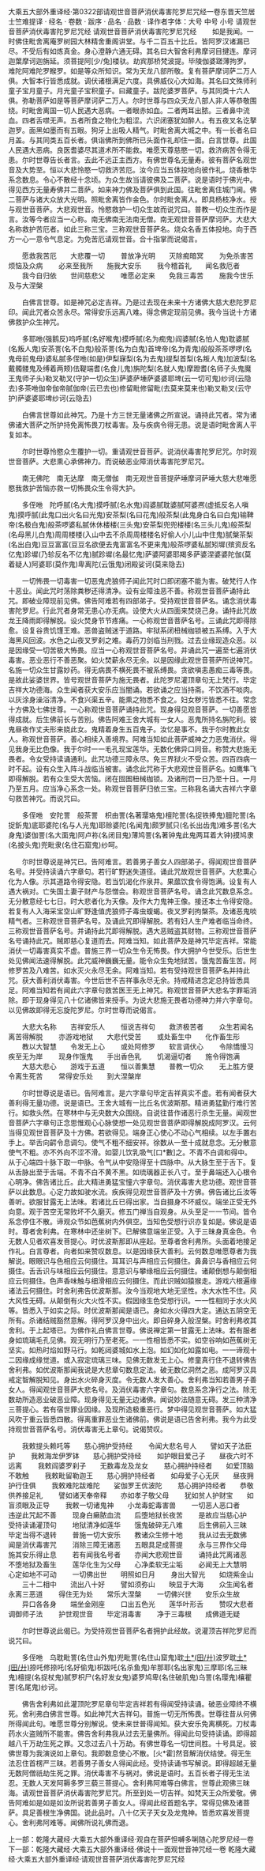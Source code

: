 大乘五大部外重译经·第0322部请观世音菩萨消伏毒害陀罗尼咒经一卷东晋天竺居士竺难提译
· 经名 · 卷数 · 跋序
· 品名 · 品数 · 译作者字体：大号 中号 小号
请观世音菩萨消伏毒害陀罗尼咒经
请观世音菩萨消伏毒害陀罗尼咒经
　　如是我闻。一时佛住毗舍离庵罗树园大林精舍重阁讲堂。与千二百五十比丘。皆阿罗汉诸漏已尽。不受后有如炼真金。身心澄静六通无碍。其名曰大智舍利弗摩诃目揵连。摩诃迦葉摩诃迦旃延。须菩提阿[少/兔]楼驮。劫宾那桥梵波提。毕陵伽婆蹉薄拘罗。难陀阿难陀罗睺罗。如是等众所知识。常为天龙八部所敬。复有菩萨摩诃萨二万人俱。大智本行皆悉成就。调伏诸根满足六度。具佛威仪心大如海。其名曰文殊师利童子宝月童子。月光童子宝积童子。曰藏童子。跋陀婆罗菩萨。与其同类十六人俱。弥勒菩萨如是等菩萨摩诃萨二万人。尔时世尊与四众天龙八部人非人等恭敬围绕。时毗舍离国一切人民遇大恶病。一者眼赤如血。二者两耳出脓。三者鼻中流血。四者舌噤无声。五者所食之物化为粗涩。六识闭塞犹如醉人。有五夜叉名讫拏迦罗。面黑如墨而有五眼。狗牙上出吸人精气。时毗舍离大城之中。有一长者名曰月盖。与其同类五百长者。俱诣佛所到佛所已头面作礼却住一面。白言世尊。此国人民遇大恶病。良医耆婆尽其道术所不能救。唯愿天尊慈愍一切。救济病苦令得无患。尔时世尊告长者言。去此不远正主西方。有佛世尊名无量寿。彼有菩萨名观世音及大势至。恒以大悲怜愍一切救济苦厄。汝今应当五体投地向彼作礼。烧香散华系念数息。令心不散经十念顷。为众生故当请彼佛及二菩萨。说是语时于佛光中。得见西方无量寿佛并二菩萨。如来神力佛及菩萨俱到此国。往毗舍离住城门阃。佛二菩萨与诸大众放大光明。照毗舍离皆作金色。尔时毗舍离人。即具杨枝净水。授与观世音菩萨。大悲观世音。怜愍救护一切众生故而说咒曰。普教一切众生而作是言。汝等今者应当一心称。南无佛南无法南无僧。南无观世音菩萨摩诃萨。大悲大名称救护苦厄者。如此三称三宝。三称观世音菩萨名。烧众名香五体投地。向于西方一心一意令气息定。为免苦厄请观世音。合十指掌而说偈言。

　　愿救我苦厄　　大悲覆一切
　　普放净光明　　灭除痴暗冥
　　为免杀害苦　　烦恼及众病
　　必来至我所　　施我大安乐
　　我今稽首礼　　闻名救厄者
　　我今自归依　　世间慈悲父
　　唯愿必定来　　免我三毒苦
　　施我今世乐　　及与大涅槃

　　白佛言世尊。如是神咒必定吉祥。乃是过去现在未来十方诸佛大慈大悲陀罗尼印。闻此咒者众苦永尽。常得安乐远离八难。得念佛定现前见佛。我今当说十方诸佛救护众生神咒。

　　多耶咃(强鹅反)呜呼腻(名好喉鬼)摸呼腻(名为痴鬼)阎婆腻(名怕人鬼)耽婆腻(名叛人鬼)安茶詈(名不白鬼)般茶詈(名为白鬼)首埤帝(名为青鬼)般般茶茶啰啰(名鬼母前鬼母)婆私腻多侄咃(如是)伊梨寐梨(名为去鬼)提梨首梨(名叛人鬼)加波梨(名戴髑髅鬼及缚着两颊)佉鞮端耆(名食儿鬼)旃陀梨(名就人鬼)摩蹬耆(名师子头鬼魔王鬼师子头)勒叉勒叉(守护一切众生)萨婆萨埵萨婆婆耶埤(云一切可鬼)纱诃(云隐去)多茶咃伽帝伽帝腻伽帝(云已去也)修留毗修留毗(去莫来莫来也)勒叉勒叉(云守护)萨婆婆耶埤纱诃(云隐去)

　　白佛言世尊如此神咒。乃是十方三世无量诸佛之所宣说。诵持此咒者。常为诸佛诸大菩萨之所护持免离怖畏刀杖毒害。及与疾病令得无患。说是语时毗舍离人平复如本。

　　尔时世尊怜愍众生覆护一切。重请观世音菩萨。说消伏毒害陀罗尼咒。尔时观世音菩萨。大悲熏心承佛神力。而说破恶业障消伏毒害陀罗尼咒。

　　南无佛陀　南无达摩　南无僧伽　南无观世音菩提萨埵摩诃萨埵大慈大悲唯愿愍我救护苦恼亦救一切怖畏众生令得大护。

　　多侄咃　陀呼腻(名大鬼)摸呼腻(名水鬼)阎婆腻耽婆腻阿婆凞(虚抵反名人嗔鬼)摸呼腻(此鬼口出火名曰光鬼)安茶梨(名曰花鬼)般茶梨(此鬼身白名曰白鬼)输鞞帝(名极白鬼)般茶啰婆私腻休休楼楼(三头鬼)安茶梨兜兜楼楼(名三头儿鬼)般茶梨(名母黑儿白鬼)周周楼楼(入山中去不杀周周楼楼名好偷人小儿山中住鬼)腻槃茶梨(名出白鬼)豆豆富富(豆豆名欲便去鬼富富名不更来鬼)般茶啰婆私腻矧墀(殡资反名亿鬼)跈墀(乃轸反名不亿鬼)腻跈墀(名最忆鬼)萨婆阿婆耶羯多萨婆涅婆婆陀伽(莫着疑人)阿婆耶(莫作鬼)卑离陀(云饿鬼)闭殿娑诃(莫来隐去)

　　一切怖畏一切毒害一切恶鬼虎狼师子闻此咒时口即闭塞不能为害。破梵行人作十恶业。闻此咒时荡除粪秽还得清净。设有业障浊恶不善。称观世音菩萨诵持此咒。即破业障现前见佛。佛告阿难若有四部弟子。受持观世音菩萨名。诵念消伏毒害陀罗尼。行此咒者身常无患心亦无病。设使大火从四面来焚烧己身。诵持此咒故龙王降雨即得解脱。设火焚身节节疼痛。一心称观世音菩萨名号。三诵此咒即得除愈。设复谷贵饥馑王难。恶兽盗贼迷于道路。牢狱系闭杻械枷锁被五系缚。入于大海黑风回波。水色之山夜叉罗刹之难。毒药刀剑临当刑戮。过去业缘现造众恶。以是因缘受一切苦极大怖畏。应当一心称观世音菩萨名号。并诵此咒一遍至七遍消伏毒害。恶业恶行不善恶聚。如火焚薪永尽无余。以是因缘此观世音菩萨所说神咒。名施一切众生甘露妙药。得无病畏不横死畏不被系缚畏。贪欲嗔恚愚痴三毒等畏。是故此娑婆世界。皆号观世音菩萨为施无畏者。此陀罗尼灌顶章句无上梵行。毕定吉祥大功德海。众生闻者获大安乐应当闇诵。若欲诵之应当持斋。不饮酒不啖肉。以灰涂身澡浴清净。不食兴渠五辛。能熏之物悉不食之。妇女秽污皆悉不往。常念十方佛及七佛世尊。一心称观世音菩萨诵持此咒。现身得见观音菩萨。一切善愿皆得成就。后生佛前长与苦别。佛告阿难王舍大城有一女人。恶鬼所持名旃陀利。彼鬼昼夜作丈夫形来娆此女。鬼精着身生五百鬼子。汝忆是事不。我于尔时教此女人。称观世音菩萨。善心相续入善境界。阿难当知如此菩萨威神之力恶鬼消伏。得见我身无比色像。我于尔时一一毛孔现宝莲华。无数化佛异口同音。称赞大悲施无畏者。令女受持读诵通利。此咒功德三障永尽。免三界狱火不受众苦。四百四病一时不起。设有众生入阵斗战临当被害。诵念此咒称于大悲观世音菩萨名。如鹰隼飞即得解脱。若有众生受大苦恼。闭在囹圄杻械枷锁。及诸刑罚一日乃至十日。一月乃至五月。应当净心系念一处。称观世音菩萨归依三宝。三称我名诵大吉祥六字章句救苦神咒。而说咒曰。

　　多侄咃　安陀詈　般茶詈　枳由詈(名著璎珞鬼)檀陀詈(名捉铁捧鬼)膻陀詈(名捉釿鬼)底耶婆陀(名与人光鬼)耶赊婆陀(名闻鬼)颇罗腻只(名长出齿鬼)难多詈(名大身鬼)婆伽詈(名大面鬼)阿卢祢(名闭目鬼)薄鸠詈(名著钟鬼此鬼两耳着大钟)摸鸠隶(名披头鬼)兜毗隶(名住石窟鬼)纱呵。

　　尔时世尊说是神咒已。告阿难言。若善男子善女人四部弟子。得闻观世音菩萨名号。并受持读诵六字章句。若行旷野迷失道径。诵此咒故观世音菩萨。大悲熏心化为人像。示其道路令得安隐。若当饥渴化作泉井。果蓏饮食令得饱满。设复有人遇大祸对。亡失国土妻子财产与怨憎会。称观世音菩萨名号。诵念此咒数息系念。无分散意经七七日。时大悲者化为天像。及作大力鬼神王像。接还本土令得安隐。若复有人入海采宝空山旷野逢值虎狼师子毒虫蝮蝎。夜叉罗刹拘槃茶。及诸恶鬼啖精气者。三称观世音菩萨名号。及诵此咒即得解脱。若有妇人生产难者临当命终。三称观世音菩萨名号。并诵持此咒即得解脱。遇大恶贼盗其财物。三称观世音菩萨名号诵持此咒。贼即慈心复道而去。阿难当知。如此菩萨及是神咒毕定吉祥。常能消伏一切毒害真实不虚。普施三界一切众生令无怖畏。作大拥护今世受乐。后世生处见佛闻法速得解脱。此咒威神巍巍无量。能令众生免地狱苦。饿鬼苦畜生苦。阿修罗苦及八难苦。如水灭火永尽无余。阿难当知。若有受持观世音菩萨名并持此咒。获大善利消伏毒害。今世后世不吉祥事永尽无余。持戒精进念定总持皆悉具足。阿难当知若有闻此六字章句救苦医王无上神咒。称观世音菩萨大悲名字罪垢消除。即于现身得见八十亿诸佛皆来授手。为说大悲施无畏者功德神力并六字章句。以见佛故即得无忘旋陀罗尼。尔时世尊而说偈言。

　　大悲大名称　　吉祥安乐人
　　恒说吉祥句　　救济极苦者
　　众生若闻名　　离苦得解脱
　　亦游戏地狱　　大悲代受苦
　　或处畜生中　　化作畜生形
　　教以大智慧　　令发无上心
　　或处阿修罗　　软言调伏心
　　令除憍慢习　　疾至无为岸
　　现身作饿鬼　　手出香色乳
　　饥渴逼切者　　施令得饱满
　　大慈大悲心　　游戏于五道
　　恒以善集慧　　普教一切众
　　无上胜方便　　令离生死苦
　　常得安乐处　　到大涅槃岸

　　尔时世尊说是语已。告阿难言。是六字章句毕定吉祥真实不虚。若有闻者获大善利得无量功德。说是语已。王舍大城有一比丘名优波斯那。精进勇猛勤行难行苦行。如救头然。在寒林中与无央数大众围绕。自说往昔作诸恶行杀生无量。闻观世音菩萨六字章句正念思惟观心心脉使想一处见观世音菩萨即得解脱成阿罗汉。云何当得见观世音菩萨及十方佛。若欲得见。端身正心使心不动心气相续。以左手置右手上。举舌向齶令息调匀。使气不粗不细安祥。徐数从一至十成就息念。无分散意使气不粗。亦不外向不涩不滑。如婴儿饮乳吸气[口*數]之。不青不白调和得中。从于心端四十脉下取一中脉。令气从中安隐得至十四脉中。从大脉生至于舌下。复从舌脉出至于舌端。不青不白不黄不黑。如琉璃器正长八寸。至于鼻端还入心根令心明净。佛告诸比丘。此大精进勇猛宝憧六字章句。消伏毒害大悲功德。观世音菩萨以此数息。心定力故如驶水流。疾疾得见观世音菩萨及十方佛。佛告诸比丘汝等善听。欲服甘露无上法味。若诸比丘已得出家。当自摄身不坏威仪。端坐正受无外向意。观于苦空无常败坏不久磨灭。修五门禅当自观身。从头至足一一节间。皆令系念停住不散。谛观众节如芭蕉树内外俱空。当知色受想行识亦复如是。佛说是语时。尊者舍利弗。在寒林中还坐树下。已解佛意端坐正受。入于三昧身真金色。令无数人见者欢喜发菩提心。时优波斯那即从座起。至尊者舍利弗所。头面着地接足作礼。白言尊者。向者如来赞叹数息。以是因缘获大善利。云何数息唯愿尊者为我解说。眼眼识与色相应云何摄住。耳耳识与声相应云何摄住。鼻鼻识与香相应云何摄住。舌舌识与味相应云何摄住。意意识与攀缘相应云何摄住。诸颠倒想与颠倒相应云何摄住。色声香味触与细滑相应云何摄住。而此识贼如猿猴走。游戏六根遍缘诸法云何摄住。时舍利弗告优波斯那。汝今当观地大地无坚性。水大水性不住。风大风性无碍。从颠倒有火大火性不实。假因缘生色受想行识。一一性相同于水火风等。皆悉入于如实之际。时优波斯那闻是语已。身如水火得四大定。通达五阴空无所有。杀诸结贼豁然意解。得阿罗汉身中出火。即自碎身入般涅槃。时舍利弗收其舍利。于上起塔已。为佛作礼白佛言世尊。佛说禅定第一甘露无上法味。若有服者身如琉璃毛孔见佛。观无明行乃至老死。一一性相皆悉不实。如空谷响如芭蕉树无坚实。如热时焰如野马行。如乾闼婆城如水上泡。如幻如化如露如电。一一谛观十二因缘成缘觉道。或入寂定琉璃三味。见佛无数发无上心。修童真行住不退转佛告舍利弗。如优波斯那闻我说是大悲章句数息定法。破无数亿洞然之恶。成阿罗汉具戒定智解脱知见。身出水火碎身灭度。令无数人发大善心。舍利弗当知若善男子善女人。得闻观世音菩萨大悲名号。及消伏毒害六字章句。数息系念净行之法。除无数劫所造恶业破恶业障。现身得见无量无边诸佛。闻说妙法随意无碍。发三种清净三菩提心。若有宿世罪业因缘。及现所造极重恶行。梦中得见观世音菩萨。如大猛风吹于重云皆悉四散。得离重罪恶业生诸佛前。佛说是语已告舍利弗。我今为此受持观世音菩萨名号。消伏毒害无上章句。说偈赞叹。

　　我敕提头赖吒等　　慈心拥护受持经
　　令闻大悲名号人　　譬如天子法臣护
　　我敕海龙伊罗钵　　慈心拥护受持经
　　如护眼目爱己子　　昼夜六时不远离
　　我敕阎婆罗刹子　　无数毒龙及龙女
　　慈心拥护持经者　　如爱顶脑不敢触
　　我敕毗留勒迦王　　慈心拥护持经者
　　如母爱子心无厌　　昼夜拥护行住俱
　　我敕难陀跋难陀　　娑伽罗王优波陀
　　慈心拥护持经者　　恭敬供养接足礼
　　譬如诸天奉帝释　　亦如孝子敬父母
　　犹如贫人护财宝　　如盲须眼及正导
　　我敕一切诸鬼神　　小龙毒蛇毒害兽
　　一切恶人恶口者　　违逆此咒起不善
　　现身白癞脓血流　　后堕地狱长夜苦
　　是故应当慈心护　　受持读诵灌顶句
　　地狱清净如莲华　　饿鬼破碎无八难
　　后生佛前入三昧　　毕定当得不退转
　　普施一切大安乐　　教诸众生修十地
　　我从过去无数佛　　闻是消伏毒害咒
　　消除三障无诸恶　　五眼具足成菩提
　　永与三界作父母　　施其安乐得止息
　　若有闻我名号者　　亦闻大悲观世音
　　诵持此咒离诸恶　　不堕地狱及畜生
　　莲华化生为父母　　心净柔软无尘垢
　　必闻无上大慧明　　心定如地不可动
　　一切佛出世　　明照如日月
　　身出大智光　　如烧紫金山
　　三十二相中　　流出八十好
　　譬如须弥山　　映显于大海
　　众生闻名者　　永离三恶道
　　得住无为处　　常乐大涅槃
　　一切佛兴世　　安乐众生故
　　异口各各身　　端坐金刚座
　　口出五色光　　莲华叶形舌
　　赞叹大悲者　　调御师子法
　　护世观世音　　毕定消毒害
　　净于三毒根　　成佛道无疑

　　尔时世尊说此偈已。为受持观世音菩萨名者拥护此经故。说灌顶吉祥陀罗尼而说咒曰。

　　多侄咃　乌耽毗詈(名住山外鬼)兜毗詈(名住山窟鬼)耽[土*(田/廾)](名烂目鬼)波罗耽[土*(田/廾)](名食残果鬼住一切果树下食残)捺吒修捺吒(名好偷鬼)枳跋吒(名杀鱼鬼)牟那耶(名出家鬼)三摩耶(名三昧鬼)檀提(名捉杖鬼)腻罗枳尸(名好发女鬼)婆罗鸠卑(名住破肌鬼)乌詈(名璎鬼)欀瞿詈(名尾鬼)纱诃。

　　佛告舍利弗如此灌顶陀罗尼章句毕定吉祥若有得闻受持读诵。破恶业障终不横死。舍利弗白佛言世尊。如此神咒大吉祥句。普施一切无所怖畏。世尊往昔从何佛所得闻此句。唯愿世尊分别解说。使未来世普得闻知。获大安乐免离横死。刀杖毒药水火盗贼所不能害。佛告舍利弗我从过去无量佛所。得闻此句受持读诵。即得超越八千万劫生死之罪。又念过去八十万劫。有佛世尊名一切世间胜。十号具足。彼佛世尊为我演说如上章句。我即数息使心不散。[火*霍]然音解消伏结使。得无生法忍住首楞严三昧。若善男子善女人得闻此经。受持读诵书写解说。即得超越无量无数阿僧祇劫生死之罪。消伏毒害不与祸对。佛说是语时。五百长者子得无生法忍。无数人天发阿耨多罗三藐三菩提心。舍利弗阿难等白佛言。世尊此观佛三昧海。请观世音菩萨消伏毒害陀罗尼咒。所至到处一切吉祥。如梵天王众所爱敬。佛告阿难如是如是如汝所说若善男子善女人。得闻此经首题名字。常得见佛及诸菩萨。具足善根生净佛国。说此品时。八十亿天子天女及龙鬼神。皆悉欢喜发菩提心。舍利弗阿难等。闻佛所说礼佛而退。

上一部：乾隆大藏经·大乘五大部外重译经·观自在菩萨怛嚩多唎随心陀罗尼经一卷
下一部：乾隆大藏经·大乘五大部外重译经·佛说十一面观世音神咒经一卷
乾隆大藏经·大乘五大部外重译经·请观世音菩萨消伏毒害陀罗尼咒经